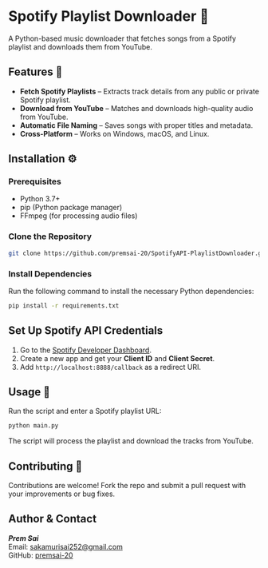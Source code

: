 # Spotify Playlist Downloader 🎵

A Python-based music downloader that fetches songs from a Spotify playlist and downloads them from YouTube.

## Features 🚀

- **Fetch Spotify Playlists** – Extracts track details from any public or private Spotify playlist.
- **Download from YouTube** – Matches and downloads high-quality audio from YouTube.
- **Automatic File Naming** – Saves songs with proper titles and metadata.
- **Cross-Platform** – Works on Windows, macOS, and Linux.

## Installation ⚙️

### Prerequisites

- Python 3.7+
- pip (Python package manager)
- FFmpeg (for processing audio files)

### Clone the Repository

```bash
git clone https://github.com/premsai-20/SpotifyAPI-PlaylistDownloader.git
```

### Install Dependencies

Run the following command to install the necessary Python dependencies:

```bash
pip install -r requirements.txt
```

## Set Up Spotify API Credentials

1. Go to the [Spotify Developer Dashboard](https://developer.spotify.com/dashboard).
2. Create a new app and get your **Client ID** and **Client Secret**.
3. Add `http://localhost:8888/callback` as a redirect URI.

## Usage 📌

Run the script and enter a Spotify playlist URL:

```bash
python main.py
```

The script will process the playlist and download the tracks from YouTube.

## Contributing 🤝

Contributions are welcome! Fork the repo and submit a pull request with your improvements or bug fixes.

## Author & Contact

***Prem Sai***  
Email: [sakamurisai252@gmail.com](mailto:sakamurisai252@gmail.com)  
GitHub: [premsai-20](https://github.com/premsai-20)
